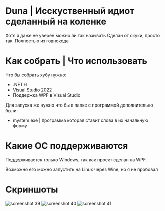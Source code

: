 # Duna | Исскуственный идиот сделанный на коленке
Хотя я даже не уверен можно ли так называть
Сделан от скуки, просто так.
Полностью из говнокода

# Как собрать | Что использовать
Что бы собрать хубу нужно:
* .NET 6
* Visual Studio 2022
* Поддержка WPF в Visual Studio

Для запуска же нужно что бы в папке с программой дополнительно были:
* mystem.exe | программа которая ставит слова в их начальную форму

# Какие ОС поддерживаются
Поддерживается только Windows, так как проект сделан на WPF.

Возможно его можно запустить на Linux через Wine, но я не пробовал

# Скриншоты
![screenshot 39](https://user-images.githubusercontent.com/64355829/189521792-47bbad5e-3c98-48ca-ac34-0bef3896bcf6.png)
![screenshot 40](https://user-images.githubusercontent.com/64355829/189521796-7d3fd400-cc1b-4614-a83b-01733716a2cc.png)
![screenshot 41](https://user-images.githubusercontent.com/64355829/189521800-9cde4b13-5322-4650-89c4-4af52f491020.png)
